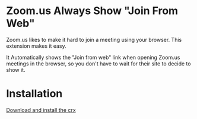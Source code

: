 # Zoom.us Always Show "Join From Web"

Zoom.us likes to make it hard to join a meeting using your browser. This extension makes it easy.

It Automatically shows the "Join from web" link when opening Zoom.us meetings in the browser, so you don't have to wait for their site to decide to show it.

# Installation

[Download and install the crx](https://github.com/jfeldstein/zoom-always-web/raw/master/zoom-always-web.crx)
